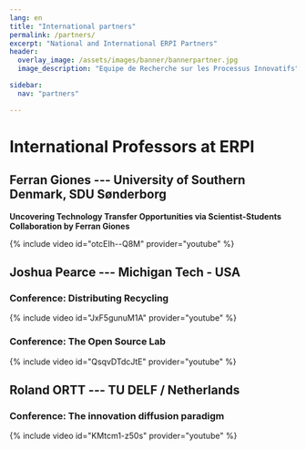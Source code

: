 ```yaml
---
lang: en
title: "International partners"
permalink: /partners/
excerpt: "National and International ERPI Partners"
header:
  overlay_image: /assets/images/banner/bannerpartner.jpg
  image_description: "Equipe de Recherche sur les Processus Innovatifs"

sidebar:
  nav: "partners"

---
```



# International Professors at ERPI  

## Ferran Giones --- University of Southern Denmark, SDU Sønderborg

**Uncovering Technology Transfer Opportunities via Scientist-Students Collaboration by Ferran Giones**

{% include video id="otcEIh--Q8M" provider="youtube" %}




## Joshua Pearce --- Michigan Tech - USA

### Conference: Distributing Recycling

{% include video id="JxF5gunuM1A" provider="youtube" %}

### Conference: The Open Source Lab

{% include video id="QsqvDTdcJtE" provider="youtube" %}



## Roland ORTT --- TU DELF / Netherlands

### Conference: The innovation diffusion paradigm

{% include video id="KMtcm1-z50s" provider="youtube" %}
